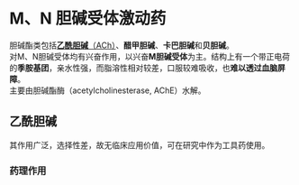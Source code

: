 # M、N 胆碱受体激动药
胆碱酯类包括[**乙酰胆碱**（ACh）](#乙酰胆碱)、**醋甲胆碱**、**卡巴胆碱**和**贝胆碱**。  
对M、N胆碱受体均有兴奋作用，以兴奋**M胆碱受体**为主。结构上有一个带正电荷的**季胺基团**，亲水性强，而脂溶性相对较差，口服较难吸收，也**难以透过血脑屏障**。  
主要由胆碱酯酶（acetylcholinesterase, AChE）水解。
## 乙酰胆碱
其作用广泛，选择性差，故无临床应用价值，可在研究中作为工具药使用。
### 药理作用
